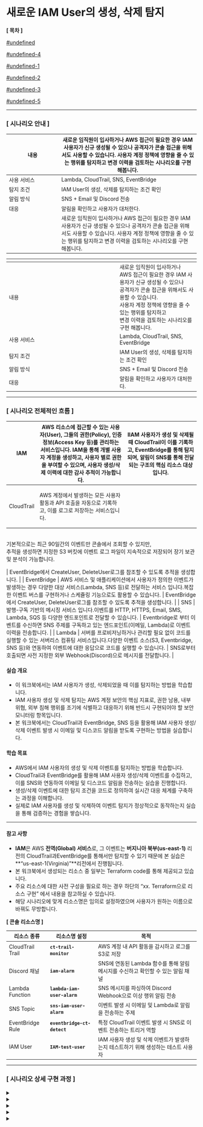 # 새로운 IAM User의 생성, 삭제 탐지

**\[ 목차 ]**

[#undefined](iam-user.md#undefined "mention")

[#undefined-4](iam-user.md#undefined-4 "mention")

[#undefined-1](iam-user.md#undefined-1 "mention")

[#undefined-2](iam-user.md#undefined-2 "mention")

[#undefined-3](iam-user.md#undefined-3 "mention")

[#undefined-5](iam-user.md#undefined-5 "mention")

***

### **\[ 시나리오 안내 ]**

<table><thead><tr><th width="124.77783203125">내용</th><th>새로운 임직원이 입사하거나 AWS 접근이 필요한 경우 IAM 사용자가 신규 생성될 수 있으나 공격자가 콘솔 접근을 위해서도 사용할 수 있습니다. 사용자 계정 정책에 영향을 줄 수 있는 행위를 탐지하고 변경 이력을 검토하는 시나리오를 구현 해봅니다.</th></tr></thead><tbody><tr><td>사용 서비스</td><td>Lambda, CloudTrail, SNS, EventBridge</td></tr><tr><td>탐지 조건</td><td>IAM User의 생성, 삭제를 탐지하는 조건 확인</td></tr><tr><td>알림 방식</td><td>SNS + Email 및 Discord 전송</td></tr><tr><td>대응</td><td>알림을 확인하고 사용자가 대처한다.</td></tr><tr><td></td><td>새로운 임직원이 입사하거나 AWS 접근이 필요한 경우 IAM 사용자가 신규 생성될 수 있으나 공격자가 콘솔 접근을 위해서도 사용할 수 있습니다. 사용자 계정 정책에 영향을 줄 수 있는 행위를 탐지하고 변경 이력을 검토하는 시나리오를 구현 해봅니다.</td></tr></tbody></table>

<table data-header-hidden><thead><tr><th width="278.99993896484375"></th><th></th></tr></thead><tbody><tr><td>내용</td><td>새로운 임직원이 입사하거나 AWS 접근이 필요한 경우 IAM 사용자가 신규 생성될 수 있으나<br>공격자가 콘솔 접근을 위해서도 사용할 수 있습니다.<br>사용자 계정 정책에 영향을 줄 수 있는 행위를 탐지하고<br>변경 이력을 검토하는 시나리오를 구현 해봅니다.</td></tr><tr><td>사용 서비스</td><td>Lambda, CloudTrail, SNS, EventBridge</td></tr><tr><td>탐지 조건</td><td>IAM User의 생성, 삭제를 탐지하는 조건 확인</td></tr><tr><td>알림 방식</td><td>SNS + Email 및 Discord 전송</td></tr><tr><td>대응</td><td>알림을 확인하고 사용자가 대처한다.</td></tr></tbody></table>

***

### **\[ 시나리오 전체적인 흐름 ]**

| IAM         | AWS 리소스에 접근할 수 있는 사용자(User), 그들의 권한(Policy), 인증 정보(Access Key 등)를 관리하는 서비스입니다. IAM을 통해 개별 사용자 계정을 생성하고, 사용자 별로 권한을 부여할 수 있으며, 사용자 생성/삭제 이력에 대한 감사 추적이 가능합니다.                     | IIAM 사용자가 생성 및 삭제될 때 CloudTrail이 이를 기록하고, EventBridge를 통해 탐지되며, 알림이 SNS를 통해 전달되는 구조의 핵심 리소스 대상입니다. |
| ----------- | -------------------------------------------------------------------------------------------------------------------------------------------------------------------------------- | -------------------------------------------------------------------------------------------------- |
| CloudTrail  | <p>AWS 계정에서 발생하는 모든 사용자 활동과 API 호출을 자동으로 기록하고, 이를 로그로 저장하는 서비스입니다.
<br>기본적으로는 최근 90일간의 이벤트만 콘솔에서 조회할 수 있지만,
<br>추적을 생성하면 지정한 S3 버킷에 이벤트 로그 파일이 지속적으로 저장되어 장기 보관 및 분석이 가능합니다.</p> | EventBridge에서 CreateUser, DeleteUser로그를 참조할 수 있도록 추적을 생성합니다.                                       |
| EventBridge | AWS 서비스 및 애플리케이션에서 사용자가 정의한 이벤트가 발생하는 경우 다양한 대상 서비스(Lambda, SNS 등)로 전달하는 서비스 입니다.복잡한 이벤트 버스를 구현하거나 스케쥴링 기능으로도 활용할 수 있습니다.                                                        | EventBridge에서 CreateUser, DeleteUser로그를 참조할 수 있도록 추적을 생성합니다.                                       |
| SNS         | 발행-구독 기반의 메시징 서비스 입니다.이벤트를 HTTP, HTTPS, Email, SMS, Lambda, SQS 등 다양한 엔드포인트로 전달할 수 있습니다.                                                                                         | Eventbridge로 부터 이벤트를 수신하면 SNS 주제를 구독하고 있는 엔드포인트(이메일, Lambda)로 이벤트 이력을 전송합니다.                       |
| Lambda      | 서버를 프로비저닝하거나 관리할 필요 없이 코드를 실행할 수 있는 서버리스 컴퓨팅 서비스입니다.다양한 이벤트 소스(S3, Eventbridge, SNS 등)와 연동하여 이벤트에 대한 응답으로 코드를 실행할 수 있습니다.                                                        | SNS로부터 호출되면 사전 지정한 외부 Webhook(Discord)으로 메시지를 전달합니다.                                               |

#### 실습 개요

* 이 워크북에서는 IAM 사용자가 생성, 삭제되었을 때 이를 탐지하는 방법을 학습합니다.
* IAM 사용자 생성 및 삭제 탐지는 AWS 계정 보안의 핵심 지표로, 권한 남용, 내부 위협, 외부 침해 행위를 조기에 식별하고 대응하기 위해 반드시 구현되어야 할 보안 모니터링 항목입니다.
* 본 워크북에서는 CloudTrail과 EventBridge, SNS 등을 활용해 IAM 사용자 생성/삭제 이벤트 발생 시 이메일 및 디스코드 알림을 받도록 구현하는 방법을 실습합니다.

#### 학습 목표

* AWS에서 IAM 사용자의 생성 및 삭제 이벤트를 탐지하는 방법을 학습합니다.
* CloudTrail과 EventBridge를 활용해 IAM 사용자 생성/삭제 이벤트를 수집하고, 이를 SNS와 연동하여 이메일 및 디스코드 알림을 전송하는 실습을 진행합니다.
* 생성/삭제 이벤트에 대한 탐지 조건을 코드로 정의하여 실시간 대응 체계를 구축하는 과정을 이해합니다.
* 실제로 IAM 사용자를 생성 및 삭제하여 이벤트 탐지가 정상적으로 동작하는지 실습을 통해 검증하는 경험을 쌓습니다.

***

#### 참고 사항

* **IAM**은 AWS **전역(Global) 서비스**로, 그 이벤트는 **버지니아 북부(us-east-1)** 리전의 CloudTrail과EventBridge를 통해서만 탐지할 수 있기 때문에 본 실습은 \*\*“us-east-1(Virginia)”\*\*리전에서 진행됩니다.
* 본 워크북에서 생성되는 리소스 중 일부는 Terraform code를 통해 제공되고 있습니다.
* 주요 리소스에 대한 사전 구성을 필요로 하는 경우 하단의 “xx. Terraform으로 리소스 구현” 에서 내용을 참고하실 수 있습니다.
* 해당 시나리오에 맞게 리소스명은 임의로 설정하였으며 사용자가 원하는 이름으로 바꿔도 무방합니다.



**\[ 콘솔 리소스명 ]**

| **리소스 종류**       | **리소스명 설정**                 | **목적**                                             |
| ---------------- | --------------------------- | -------------------------------------------------- |
| CloudTrail Trail | **`ct-trail-monitor`**      | AWS 계정 내 API 활동을 감시하고 로그를 S3로 저장                   |
| Discord 채널       | **`iam-alarm`**             | SNS에 연동된 Lambda 함수를 통해 알림 메시지를 수신하고 확인할 수 있는 알림 채널 |
| Lambda Function  | **`lambda-iam-user-alarm`** | SNS 메시지를 파싱하여 Discord Webhook으로 이상 행위 알림 전송        |
| SNS Topic        | **`sns-iam-user-alarm`**    | 이벤트 발생 시 이메일 및 Lambda로 알림을 전송하는 주제                 |
| EventBridge Rule | **`eventbridge-ct-detect`** | 특정 CloudTrail 이벤트 발생 시 SNS로 이벤트 전송하는 트리거 역할        |
| IAM User         | **`IAM-test-user`**         | IAM 사용자 생성 및 삭제 이벤트가 발생하는지 테스트하기 위해 생성하는 테스트 사용자   |

***

### **\[ 시나리오 상세 구현 과정 ]**

<details>

<summary></summary>

STEP 1) CloudTrail 검색

<figure><img src="detection-and-alert-scenarios/root-account-login-alert/docs/.gitbook/assets/image.png" alt=""><figcaption></figcaption></figure>

<figure><img src="detection-and-alert-scenarios/root-account-login-alert/docs/.gitbook/assets/image (1).png" alt=""><figcaption></figcaption></figure>

AWS 계정 내에서 발생하는 API 호출 및 활동 내역을 자동으로 기록하고 추적하기 위해 버지니아 리전 선택 후 CloudTrail서비스로 이동한다.
\
해당 리전에 생성된 trail이 있을 경우, 추가 생성 없이 2번 단계 으로 넘어간다.



STEP 2 ) CloudTrail 생성

<figure><img src="detection-and-alert-scenarios/root-account-login-alert/docs/.gitbook/assets/image (91).png" alt=""><figcaption></figcaption></figure>

Create trail 버튼을 클릭해 사용할 추적을 생성한다.



\[ 추적 속성 선택 ]

<figure><img src="detection-and-alert-scenarios/root-account-login-alert/docs/.gitbook/assets/image (92).png" alt=""><figcaption></figcaption></figure>

CloudTrail 트레일(추적)의 기본 설정을 지정 후 **Next**버튼을 클릭한다.

**Log file SSE-KMS encryption은 S3 버킷에 로그가 업로드 될 때마다 알림**을 SNS로 보내는 용도이므로 체크 해제한다.

* **Trail name** : ct-trail-monitor
* **Storage location :** Create new S3 bucket
* **Additional settings**
  * **Log file validation :** Enabled 해제



\[ 로그 이벤트 선택 ]

<figure><img src="detection-and-alert-scenarios/root-account-login-alert/docs/.gitbook/assets/image (93).png" alt=""><figcaption></figcaption></figure>

로그 이벤트, 이벤트 관리 옵션 선택 후 **Next**버튼을 클릭한다.

* **Events** : Management events, Insights events
* **Management events - API activity :** Read, Write 체크



\[ 검토 및 생성 ]

<figure><img src="detection-and-alert-scenarios/root-account-login-alert/docs/.gitbook/assets/image (94).png" alt=""><figcaption></figcaption></figure>

각 단계 검토 후 Create trail 버튼을 클릭하면 추적이 생성된다.



STEP 3) 추적 생성 확인

<figure><img src="detection-and-alert-scenarios/root-account-login-alert/docs/.gitbook/assets/image (95).png" alt=""><figcaption></figcaption></figure>

대시보드에서 정상적으로 추적이 생성되었는지 확인한다.

</details>

<details>

<summary></summary>

STEP 1) Discord 채널 생성 및 WebHook 설정

\[ 채널 만들기 ]

<figure><img src="detection-and-alert-scenarios/root-account-login-alert/docs/.gitbook/assets/image (96).png" alt=""><figcaption></figcaption></figure>

IAM 사용자 생성/삭제 이벤트 알림을 수신할 채널을 만들어준다.

EventBridge 서비스 화면 오른쪽 상단의 EventBridge Rule을 선택하고 Create rule버튼을 클릭한다.

* **채널 이름** : **`iam-alarm`**



\[ 채널 편집 ]

<figure><img src="detection-and-alert-scenarios/root-account-login-alert/docs/.gitbook/assets/image (97).png" alt=""><figcaption></figcaption></figure>

위와 같이 생성된 채널에서 채널 편집을 클릭한다.



\[ 웹후크 연동 ]

<figure><img src="detection-and-alert-scenarios/root-account-login-alert/docs/.gitbook/assets/image (98).png" alt=""><figcaption></figcaption></figure>

왼쪽 상단의 설정 목록에서 연동 → 웹후크 만들기를 클릭하여 웹후크 봇을 만들어 준다.



<figure><img src="detection-and-alert-scenarios/root-account-login-alert/docs/.gitbook/assets/image (99).png" alt=""><figcaption></figcaption></figure>

**웹후크 URL 복사** 버튼을 클릭해 Lambda에서 사용할 URL을 복사한다.

* **이름** : WEBHOOK\_URL
* **채널** : **`#iam-alarm`** (앞서 생성한 채널 이름 선택)



STEP 2) Lambda 함수 생성

<figure><img src="detection-and-alert-scenarios/root-account-login-alert/docs/.gitbook/assets/image (100).png" alt=""><figcaption></figcaption></figure>

알람을 발송할 함수를 만들기 위해 AWS 콘솔에서 Lambda서비스로 이동한다.



<figure><img src="detection-and-alert-scenarios/root-account-login-alert/docs/.gitbook/assets/image (101).png" alt=""><figcaption></figcaption></figure>

Lambda 서비스 화면 오른쪽 상단의 Create a function 버튼을 클릭한다.



\[ 함수 생성 ]

<figure><img src="detection-and-alert-scenarios/root-account-login-alert/docs/.gitbook/assets/image (102).png" alt=""><figcaption></figcaption></figure>

함수 이름, 런타임 및 아키텍처를 지정하고 **Next**버튼을 클릭한다.

* **Author from scratch** 선택
* **Function name** : **`lambda-iam-user-alarm`**
* **Runtime** : Python 3.13
* **Architecture** : x86\_64



\[ 생성된 함수 확인 ]

<figure><img src="detection-and-alert-scenarios/root-account-login-alert/docs/.gitbook/assets/image (103).png" alt=""><figcaption></figcaption></figure>

정상적으로 Lambda함수가 생성되었는지 확인해준다.



STEP 3) 환경 변수 편집

<figure><img src="detection-and-alert-scenarios/root-account-login-alert/docs/.gitbook/assets/image (104).png" alt=""><figcaption></figcaption></figure>

이후 Configuration → Environment variables로 들어가서 Edit 버튼을 클릭한다.



\[ 환경 변수 추가 ]

<figure><img src="detection-and-alert-scenarios/root-account-login-alert/docs/.gitbook/assets/image (105).png" alt=""><figcaption></figcaption></figure>

Edit environment variables로 이동하여 Add environment variables 버튼을 클릭한다.



\[ 환경 변수에 키와 값 추가 ]

<figure><img src="detection-and-alert-scenarios/root-account-login-alert/docs/.gitbook/assets/image (106).png" alt=""><figcaption></figcaption></figure>

**Key, Value**를 다음과 같이 추가한 이후 **Save**버튼을 눌러 환경 변수를 추가해 준다.

* **Key, Value는 표를 참고**

| Key                   | **용도/설명**            | Value                                                                                           |
| --------------------- | -------------------- | ----------------------------------------------------------------------------------------------- |
| DISCORD\_WEBHOOK\_URL | 디스코드 알림용 Webhook URL | [https://discord.com/api/webhooks/\~\~\~](https://discord.com/api/webhooks/~~~) (알림 받을 웹후크 url) |



STEP 4) Lambda 코드 소스 편집

<figure><img src="detection-and-alert-scenarios/root-account-login-alert/docs/.gitbook/assets/image (107).png" alt=""><figcaption></figcaption></figure>

Code탭에서 Lambda python 코드를 작성 후 Deploy버튼을 클릭하여 배포해 준다.

```python
import json
import urllib3
import os
from datetime import datetime, timedelta

# HTTP 요청을 위한 객체 생성
http = urllib3.PoolManager()

# 환경 변수에서 Discord Webhook URL 불러오기
HOOK_URL = os.environ['DISCORD_WEBHOOK_URL'] # 위에서 정의한 key와 동일하게 작성

def lambda_handler(event, context):
    try:
        for record in event['Records']:
            # SNS 메시지 파싱
            sns_message_str = record['Sns']['Message']
            outer_msg = json.loads(sns_message_str)

            # CloudTrail 이벤트의 실제 내용은 'detail' 내부에 존재
            detail = outer_msg.get('detail', {})

            # 이벤트 정보 추출
            event_name = detail.get('eventName', 'Unknown')
            user = detail.get('userIdentity', {}).get('userName', 'Unknown')
            source_ip = detail.get('sourceIPAddress', 'Unknown')
            event_time_utc = detail.get('eventTime', '')[:19]

            # 시간 변환 (UTC → KST)
            try:
                event_time_kst = datetime.strptime(event_time_utc, '%Y-%m-%dT%H:%M:%S') + timedelta(hours=9)
                time_str = event_time_kst.strftime('%Y-%m-%d %H:%M:%S') + " (KST)"
            except:
                time_str = 'Unknown'

            # Discord 메시지 구성
            discord_msg = {
                "content": f"**[ IAM 이벤트 탐지 ]**\\n"
                           f"- 이벤트 이름: `{event_name}`\\n"
                           f"- 사용자: `{user}`\\n"
                           f"- IP: `{source_ip}`\\n"
                           f"- 시간: `{time_str}`"
            }

            # 전송
            encoded_msg = json.dumps(discord_msg).encode("utf-8")
            response = http.request(
                "POST",
                HOOK_URL,
                body=encoded_msg,
                headers={"Content-Type": "application/json"}
            )

            print(f"Discord 응답 상태: {response.status}")
        
        return {"statusCode": 200, "body": "Success"}

    except Exception as e:
        print(f"에러 발생: {str(e)}")
        return {"statusCode": 500, "body": "Error"}

```

</details>

<details>

<summary></summary>

STEP 1) SNS 검색

<figure><img src="detection-and-alert-scenarios/root-account-login-alert/docs/.gitbook/assets/image (108).png" alt=""><figcaption></figcaption></figure>

알람을 전송 받을 주제 및 구독을 생성하기 위해 SNS 서비스로 이동한다.



STEP 2) 주제 생성

<figure><img src="detection-and-alert-scenarios/root-account-login-alert/docs/.gitbook/assets/image (109).png" alt=""><figcaption></figcaption></figure>

좌측 탭에서 Topic으로 이동 후 Create topic 버튼을 클릭한다.



<figure><img src="detection-and-alert-scenarios/root-account-login-alert/docs/.gitbook/assets/image (110).png" alt=""><figcaption></figcaption></figure>

* **Type** : Standard(표준)
* **Name** : **`sns-iam-user-alarm`**



STEP 3) Email 구독 생성

<figure><img src="detection-and-alert-scenarios/root-account-login-alert/docs/.gitbook/assets/image (111).png" alt=""><figcaption></figcaption></figure>

생성된 주제 확인 후 Create subscription 버튼을 클릭한다.



\[ 구독 생성 - 세부사항 ]

<figure><img src="detection-and-alert-scenarios/root-account-login-alert/docs/.gitbook/assets/image (112).png" alt=""><figcaption></figcaption></figure>

* **Protocol** : email
* **Endpoint** : 알람 받을 이메일 주소



STEP 4) 구독한 이메일 인증

<figure><img src="detection-and-alert-scenarios/root-account-login-alert/docs/.gitbook/assets/image (113).png" alt=""><figcaption></figcaption></figure>

생성된 구독을 확인하면 Status가 Pending Confirmation(확인 대기 중)이다.

입력한 메일 주소로 온 확인 메일을 통해 인증을 진행한다.



\[ 이메일 인증 ]

<figure><img src="detection-and-alert-scenarios/root-account-login-alert/docs/.gitbook/assets/image (114).png" alt=""><figcaption></figcaption></figure>

<figure><img src="detection-and-alert-scenarios/root-account-login-alert/docs/.gitbook/assets/image (115).png" alt=""><figcaption></figcaption></figure>

<figure><img src="detection-and-alert-scenarios/root-account-login-alert/docs/.gitbook/assets/image (116).png" alt=""><figcaption></figcaption></figure>

Subscription Confirmation 메일의 Confirm subscription 하이퍼링크를 눌러 접속하면 SNS 구독 등록이 완료된다.



STEP 5) Lambda 구독 생성

<figure><img src="detection-and-alert-scenarios/root-account-login-alert/docs/.gitbook/assets/image (118).png" alt=""><figcaption></figcaption></figure>

디스코드로 알림을 보내기 위해 위에서 만든 Lambda 구독을 추가 생성한다.



<figure><img src="detection-and-alert-scenarios/root-account-login-alert/docs/.gitbook/assets/image (117).png" alt=""><figcaption></figcaption></figure>

* **Protocol** : AWS Lambda
* **Endpoint** : 위에서 생성한 Lambda (**`lambda-iam-user-alarm`**) 선택

</details>

<details>

<summary></summary>

STEP 1) EventBridge 검색

<figure><img src="detection-and-alert-scenarios/root-account-login-alert/docs/.gitbook/assets/image (119).png" alt=""><figcaption></figcaption></figure>

Lambda 함수를 주기적으로 실행하기 위해 EventBridge 서비스로 이동한다.



STEP 2) EventBridge 생성

<figure><img src="detection-and-alert-scenarios/root-account-login-alert/docs/.gitbook/assets/image (120).png" alt=""><figcaption></figcaption></figure>

EventBridge 서비스 화면 오른쪽 상단의 EventBridge Rule을 선택하고 Create rule버튼을 클릭한다.



\[ 상세 규칙 설정 ]

<figure><img src="detection-and-alert-scenarios/root-account-login-alert/docs/.gitbook/assets/image (121).png" alt=""><figcaption></figcaption></figure>

규칙 이름, 설명, Event bus 종류, 규칙 유형(이벤트 패턴 기반 or 스케줄 기반) 설정 후 **Next버튼**을 클릭한다.

* **Name** : **`eventbridge-iam-user-change`**
* **Event Bus** : default
* **Rule Type** : Rule with an event pattern (이벤트 패턴이 있는 규칙)



\[ 이벤트 패턴 작성 ]

<figure><img src="detection-and-alert-scenarios/root-account-login-alert/docs/.gitbook/assets/image (122).png" alt=""><figcaption></figcaption></figure>

탐지할 이벤트 조건을 설정을 설정하고 **Next**버튼을 클릭한다.

* **Event Source :** Other
*   **Event pattern** : Custom pattern (JSON editor)

    사용자가 원하는 조건만 감지할 수 있도록 JSON으로 직접 작성
*   IAM 사용자 생성/삭제를 탐지하는 JSON 코드

    ```json
    {
      "source": ["aws.iam"],
      "detail-type": ["AWS API Call via CloudTrail"],
      "detail": {
        "eventSource": ["iam.amazonaws.com"],
        "eventName": ["CreateUser", "DeleteUser"]
      }
    }
    ```

**\[ 설정한 이벤트 안내 ]**

| 이벤트 이름           | 설명         | **탐지 목적**                      |
| ---------------- | ---------- | ------------------------------ |
| **`CreateUser`** | IAM 사용자 생성 | **생성 탐지** - 권한 남용, 내부 위협행위 식별  |
| **`DeleteUser`** | IAM 사용자 삭제 | **삭제 탐지** - 사용자를 없애려는 공격 행위 식별 |
| \</aside>        |            |                                |



\[ 대상 선택 ]

<figure><img src="detection-and-alert-scenarios/root-account-login-alert/docs/.gitbook/assets/image (123).png" alt=""><figcaption></figcaption></figure>

이벤트가 감지되었을 때 실행할 대상 지정하고 **Next**버튼을 클릭한다.

* **Target Types** : AWS service
* **Select a target** : SNS topic
* **Target location** : Target in this account
* **Topic** : 앞서 생성한 sns topic 선택(**`sns-iam-user-alarm`**)
* **Execution role** : Create a new role for this specific resources (이 특정 리소스에 대해 역할 생성)
* **Role name** : 자동 할당



\[ 태그 구성 (선택) ]

<figure><img src="detection-and-alert-scenarios/root-account-login-alert/docs/.gitbook/assets/image (124).png" alt=""><figcaption></figcaption></figure>

태그 구성은 선택 사항이므로 Next버튼을 클릭한다.



\[ 검토 및 생성 ]

<figure><img src="detection-and-alert-scenarios/root-account-login-alert/docs/.gitbook/assets/image (125).png" alt=""><figcaption></figcaption></figure>

설정 내용 최종 확인 후 **Create rule**버튼을 클릭한다.

* status - **enabled** 확인



STEP 3) 생성된 규칙 확인

<figure><img src="detection-and-alert-scenarios/root-account-login-alert/docs/.gitbook/assets/image (126).png" alt=""><figcaption></figcaption></figure>

<figure><img src="detection-and-alert-scenarios/root-account-login-alert/docs/.gitbook/assets/image (127).png" alt=""><figcaption></figcaption></figure>

규칙이 정상적으로 생성되었는지 확인한다.

</details>

<details>

<summary></summary>



</details>

